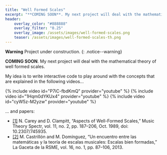 ```yaml
---
title: "Well Formed Scales"
excerpt: "**COMING SOON**. My next project will deal with the mathematical theory of well formed scales."
header:
    overlay_color: "#888888"
    overlay_filter: "0.25"
    overlay_image: /assets/images/well-formed-scales.png
    teaser: /assets/images/well-formed-scales-th.png
---
```


**Warning** <i class="fas fa-exclamation-triangle"></i> Project under construction.
{: .notice--warning}

**COMING SOON**. My next project will deal with the mathematical theory of well formed scales.

My idea is to write interactive code to play around with the concepts that are explained in the following videos...

{% include video id="P7iC-fbdKmQ" provider="youtube" %}
{% include video id="1Hqm0dYKUx4" provider="youtube" %}
{% include video id="cyW5z-M2yzw" provider="youtube" %}

... and papers:

- [[1]](https://academic.oup.com/mts/article-abstract/11/2/187/1088094)
N. Carey and D. Clampitt, “Aspects of Well-Formed Scales,” Music Theory Spectr, vol. 11, no. 2, pp. 187–206, Oct. 1989, doi: 10.2307/745935.
- [[2]](http://gaceta.rsme.es/abrir.php?id=1130)
M. Castrillón and M. Domínguez, “Un encuentro entre las matemáticas y la teoría de escalas musicales: Escalas bien formadas,” La Gaceta de la RSME, vol. 16, no. 1, pp. 87–106, 2013.
